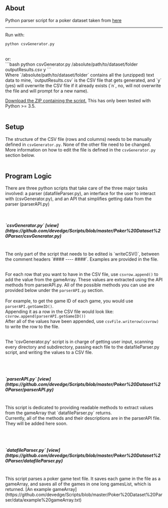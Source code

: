 ## About

Python parser script for a poker dataset taken from [here](https://web.archive.org/web/20110205042259/http://www.outflopped.com/questions/286/obfuscated-datamined-hand-histories)

***

Run with: <br>
```bash
python csvGenerator.py
```
<br>
or: <br>
```bash
python csvGenerator.py /absolute/path/to/dataset/folder outputResults.csv y
```
<br>
Where `/absolute/path/to/dataset/folder`  contains all the (unzipped) text data to mine, `outputResults.csv` is the CSV file that gets generated, and `y` (yes) will overwrite the CSV file if it already exists (`n`, no, will not overwrite the file and will prompt for a new name).

<br>

[Download the ZIP containing the script.](https://github.com/devedge/Scripts/raw/master/Poker%20Dataset%20Parser/data/PokerDatasetParser.zip) This has only been tested with Python >= 3.5.<br><br>


## Setup

The structure of the CSV file (rows and columns) needs to be manually defined in `csvGenerator.py`. None of the other file need to be changed. More information on how to edit the file is defined in the `csvGenerator.py` section below.<br><br>


## Program Logic

There are three python scripts that take care of the three major tasks involved: a parser (datafileParser.py), an interface for the user to interact with (csvGenerator.py), and an API that simplifies getting data from the parser (parserAPI.py)

<br>
<h5>`csvGenerator.py`  [view](https://github.com/devedge/Scripts/blob/master/Poker%20Dataset%20Parser/csvGenerator.py)</h5> <br>
The only part of the script that needs to be edited is `writeCSV()`, between the comment headers `#### ---- ####`. Examples are provided in the file. <br><br>

For each row that you want to have in the CSV file, use `csvrow.append()` to add the value from the gameArray. These values are extracted using the API methods from parserAPI.py. All of the possible methods you can use are provided below under the `parserAPI.py` section.<br><br>
For example, to get the game ID of each game, you would use `parserAPI.getGameID()`. <br>
Appending it as a row in the CSV file would look like: `csvrow.append(parserAPI.getGameID())` <br>
After all of the values have been appended, use `csvFile.writerow(csvrow)` to write the row to the file.

<br>
The 'csvGenerator.py' script is in charge of getting user input, scanning every directory and subdirectory, passing each file to the datafileParser.py script, and writing the values to a CSV file.

<br><br>
<h5>`parserAPI.py`  [view](https://github.com/devedge/Scripts/blob/master/Poker%20Dataset%20Parser/parserAPI.py)</h5> <br>
This script is dedicated to providing readable methods to extract values from the gameArray that `datafileParser.py` returns.
<br>
Currently, all of the methods and their descriptions are in the parserAPI file. They will be added here soon.

<br><br>
<h5>`datafileParser.py`  [view](https://github.com/devedge/Scripts/blob/master/Poker%20Dataset%20Parser/datafileParser.py)</h5> <br>
This script parses a poker game text file. It saves each game in the file as a gameArray, and saves all of the games in one long gamesList, which is returned. [An example gameArray](https://github.com/devedge/Scripts/blob/master/Poker%20Dataset%20Parser/data/example%20gameArray.txt)

